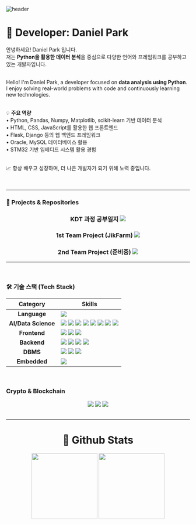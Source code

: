 ![header](https://capsule-render.vercel.app/api?type=Rect&color=gradient&height=300&section=header&text=Welcome%20to-nl-Park's%20github)

<h1 align="left">👋 Developer: Daniel Park</h1>

<p align="left">
  안녕하세요! Daniel Park 입니다.<br>
  저는 <strong>Python을 활용한 데이터 분석</strong>을 중심으로 다양한 언어와 프레임워크를 공부하고 있는 개발자입니다.<br><br>
  
<p align="left">
  Hello! I'm Daniel Park, a developer focused on <strong>data analysis using Python</strong>.<br>
  I enjoy solving real-world problems with code and continuously learning new technologies.<br><br>

  💡 <strong>주요 역량</strong><br>
  • Python, Pandas, Numpy, Matplotlib, scikit-learn 기반 데이터 분석<br>
  • HTML, CSS, JavaScript를 활용한 웹 프론트엔드<br>
  • Flask, Django 등의 웹 백엔드 프레임워크<br>
  • Oracle, MySQL 데이터베이스 활용<br>
  • STM32 기반 임베디드 시스템 활용 경험<br><br>

  📈 항상 배우고 성장하며, 더 나은 개발자가 되기 위해 노력 중입니다.

  <br>

---

### 🚀 Projects & Repositories
<div align="center">
  <h3>KDT 과정 공부일지 <a href="https://github.com/onizuka-38/ai_x"><img src="https://img.shields.io/badge/공부일지-4285F4?style=for-the-badge&logo=github&logoColor=white"/></a></h3>
  <h3>1st Team Project (JikFarm) <a href="https://github.com/tangerineTaste/JikFarm"><img src="https://img.shields.io/badge/JikFarm-EA4335?style=for-the-badge&logo=github&logoColor=white"/></a></h3>
  <h3>2nd Team Project (준비중) <a href="https://github.com/comlec/2ndProject"><img src="https://img.shields.io/badge/준비중-34A853?style=for-the-badge&logo=github&logoColor=black"/></a></h3>
</div>


---

<br>

### 🛠️ 기술 스택 (Tech Stack)

| Category | Skills |
| :---: | --- |
| **Language** | <img src="https://img.shields.io/badge/python-3776AB?style=for-the-badge&logo=python&logoColor=white"> |
| **AI/Data Science** | <img src="https://img.shields.io/badge/TensorFlow-FF6F00?style=for-the-badge&logo=TensorFlow&logoColor=white"> <img src="https://img.shields.io/badge/scikit--learn-F7931E?style=for-the-badge&logo=scikit-learn&logoColor=white"> <img src="https://img.shields.io/badge/LLM-000000?style=for-the-badge&logo=openai&logoColor=white"> <img src="https://img.shields.io/badge/HuggingFace-FFD21E?style=for-the-badge&logo=HuggingFace&logoColor=black"> <img src="https://img.shields.io/badge/Ollama-2396F3?style=for-the-badge&logo=Ollama&logoColor=white"> <img src="https://img.shields.io/badge/Numpy-013243?style=for-the-badge&logo=numpy&logoColor=white"> <img src="https://img.shields.io/badge/Pandas-150458?style=for-the-badge&logo=pandas&logoColor=white"> <img src="https://img.shields.io/badge/Matplotlib-ffffff?style=for-the-badge&logo=Matplotlib&logoColor=black"> |
| **Frontend** | <img src="https://img.shields.io/badge/html5-E34F26?style=for-the-badge&logo=html5&logoColor=white"> <img src="https://img.shields.io/badge/css3-1572B6?style=for-the-badge&logo=css3&logoColor=white"> <img src="https://img.shields.io/badge/javascript-F7DF1E?style=for-the-badge&logo=javascript&logoColor=black"> |
| **Backend** | <img src="https://img.shields.io/badge/JSP-24292E?style=for-the-badge&logo=EclipseIDE&logoColor=white"> <img src="https://img.shields.io/badge/flask-000000?style=for-the-badge&logo=flask&logoColor=white"> <img src="https://img.shields.io/badge/django-092E20?style=for-the-badge&logo=django&logoColor=white"> <img src="https://img.shields.io/badge/fastapi-009688?style=for-the-badge&logo=fastapi&logoColor=white"> |
| **DBMS** | <img src="https://img.shields.io/badge/oracle-F80000?style=for-the-badge&logo=oracle&logoColor=white"> <img src="https://img.shields.io/badge/mysql-4479A1?style=for-the-badge&logo=mysql&logoColor=white"> <img src="https://img.shields.io/badge/sqlite-003B57?style=for-the-badge&logo=sqlite&logoColor=white"> |
| **Embedded** | <img src="https://img.shields.io/badge/stmicroelectronics-03234B?style=for-the-badge&logo=stmicroelectronics&logoColor=white"/> |

<br>

### Crypto & Blockchain
<div align="center">
  <img src="https://img.shields.io/badge/Bitcoin-000000?style=for-the-badge&logo=bitcoin&logoColor=white"/>
  <img src="https://img.shields.io/badge/Ethereum-3C3C3D?style=for-the-badge&logo=Ethereum&logoColor=white"/>
  <img src="https://img.shields.io/badge/Chainlink-375BD2?style=for-the-badge&logo=Chainlink&logoColor=white"/>
</div>

<br>

---

<div align="center"><h1>🤔 Github Stats</h1></div>

<div align="center">
  <img src="https://github-readme-stats.vercel.app/api?username=onizuka-38&cache_seconds=21600" height="180" />
  <img src="https://github-readme-stats.vercel.app/api/top-langs/?username=onizuka-38&layout=compact&cache_seconds=21600" height="180" />
</div>



